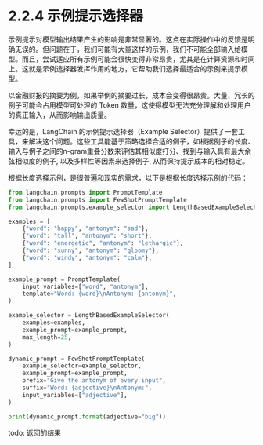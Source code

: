 # 2.2.4 示例提示选择器

示例提示对模型输出结果产生的影响是非常显著的。这点在实际操作中的反馈是明确无误的。但问题在于，我们可能有大量这样的示例，我们不可能全部输入给模型。而且，尝试适应所有示例可能会很快变得非常昂贵，尤其是在计算资源和时间上。这就是示例选择器发挥作用的地方，它帮助我们选择最适合的示例来提示模型。

以金融财报的摘要为例，如果举例的摘要过长，成本会变得很昂贵。大量、冗长的例子可能会占用模型可处理的 Token 数量，这使得模型无法充分理解和处理用户的真正输入，从而影响输出质量。

幸运的是，LangChain 的示例提示选择器（Example Selector）提供了一套工具，来解决这个问题。这些工具能基于策略选择合适的例子，如根据例子的长度、输入与例子之间的n-gram重叠分数来评估其相似度打分、找到与输入具有最大余弦相似度的例子, 以及多样性等因素来选择例子, 从而保持提示成本的相对稳定。

根据长度选择示例，是很普遍和现实的需求，以下是根据长度选择示例的代码：

```python
from langchain.prompts import PromptTemplate
from langchain.prompts import FewShotPromptTemplate
from langchain.prompts.example_selector import LengthBasedExampleSelector

examples = [
    {"word": "happy", "antonym": "sad"},
    {"word": "tall", "antonym": "short"},
    {"word": "energetic", "antonym": "lethargic"},
    {"word": "sunny", "antonym": "gloomy"},
    {"word": "windy", "antonym": "calm"},
]

example_prompt = PromptTemplate(
    input_variables=["word", "antonym"],
    template="Word: {word}\nAntonym: {antonym}",
)

example_selector = LengthBasedExampleSelector(
    examples=examples, 
    example_prompt=example_prompt, 
    max_length=25,
)

dynamic_prompt = FewShotPromptTemplate(
    example_selector=example_selector,
    example_prompt=example_prompt,
    prefix="Give the antonym of every input",
    suffix="Word: {adjective}\nAntonym:", 
    input_variables=["adjective"],
)

print(dynamic_prompt.format(adjective="big"))
```
todo: 返回的结果
